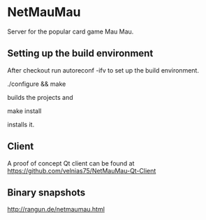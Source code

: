 NetMauMau
=========

Server for the popular card game Mau Mau.

Setting up the build environment
--------------------------------

After checkout run autoreconf -ifv to set up the build environment.

./configure && make

builds the projects and

make install

installs it.

Client
------

A proof of concept Qt client can be found at https://github.com/velnias75/NetMauMau-Qt-Client

Binary snapshots
----------------

http://rangun.de/netmaumau.html
